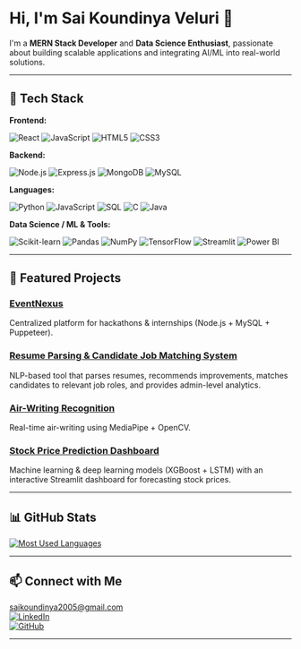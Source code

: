 # Hi, I'm Sai Koundinya Veluri  👋

I'm a **MERN Stack Developer** and **Data Science Enthusiast**, passionate about building scalable applications and integrating AI/ML into real-world solutions.

---

## 🧰 Tech Stack

**Frontend:** 

![React](https://img.shields.io/badge/React-20232A?style=for-the-badge&logo=react&logoColor=61DAFB) ![JavaScript](https://img.shields.io/badge/JavaScript-F7DF1E?style=for-the-badge&logo=javascript&logoColor=black) ![HTML5](https://img.shields.io/badge/HTML5-E34F26?style=for-the-badge&logo=html5&logoColor=white) ![CSS3](https://img.shields.io/badge/CSS3-1572B6?style=for-the-badge&logo=css3&logoColor=white)

**Backend:** 

![Node.js](https://img.shields.io/badge/Node.js-43853D?style=for-the-badge&logo=node.js&logoColor=white) ![Express.js](https://img.shields.io/badge/Express.js-000000?style=for-the-badge&logo=express&logoColor=white) ![MongoDB](https://img.shields.io/badge/MongoDB-4EA94B?style=for-the-badge&logo=mongodb&logoColor=white) ![MySQL](https://img.shields.io/badge/MySQL-00000F?style=for-the-badge&logo=mysql&logoColor=white)

**Languages:** 

![Python](https://img.shields.io/badge/Python-3776AB?style=for-the-badge&logo=python&logoColor=white) ![JavaScript](https://img.shields.io/badge/JavaScript-F7DF1E?style=for-the-badge&logo=javascript&logoColor=black) ![SQL](https://img.shields.io/badge/SQL-003B57?style=for-the-badge&logo=postgresql&logoColor=white) ![C](https://img.shields.io/badge/C-00599C?style=for-the-badge&logo=c&logoColor=white) ![Java](https://img.shields.io/badge/Java-007396?style=for-the-badge&logo=java&logoColor=white)  

**Data Science / ML & Tools:** 

![Scikit-learn](https://img.shields.io/badge/Scikit--learn-F7931E?style=for-the-badge&logo=scikit-learn&logoColor=white) ![Pandas](https://img.shields.io/badge/Pandas-150458?style=for-the-badge&logo=pandas&logoColor=white) ![NumPy](https://img.shields.io/badge/NumPy-013243?style=for-the-badge&logo=numpy&logoColor=white) ![TensorFlow](https://img.shields.io/badge/TensorFlow-FF6F00?style=for-the-badge&logo=tensorflow&logoColor=white) ![Streamlit](https://img.shields.io/badge/Streamlit-FF4B4B?style=for-the-badge&logo=streamlit&logoColor=white) ![Power BI](https://img.shields.io/badge/Power_BI-F2C811?style=for-the-badge&logo=powerbi&logoColor=black)

---

## 🌟 Featured Projects

### [EventNexus](https://github.com/SAIKOUNDINYAVELURI/EventNexus)  
Centralized platform for hackathons & internships (Node.js + MySQL + Puppeteer).

### [Resume Parsing & Candidate Job Matching System](https://github.com/SAIKOUNDINYAVELURI/Resume_Parsing_and_Candidate_Job_Matching_System)  
NLP-based tool that parses resumes, recommends improvements, matches candidates to relevant job roles, and provides admin-level analytics.

### [Air-Writing Recognition](https://github.com/SAIKOUNDINYAVELURI/Air_writing)  
Real-time air-writing using MediaPipe + OpenCV.

### [Stock Price Prediction Dashboard](https://github.com/SAIKOUNDINYAVELURI/Stock_Price_Prediction)  
Machine learning & deep learning models (XGBoost + LSTM) with an interactive Streamlit dashboard for forecasting stock prices.

---

## 📊 GitHub Stats

[![Most Used Languages](https://github-readme-stats.vercel.app/api/top-langs/?username=SAIKOUNDINYAVELURI&layout=compact&theme=radical)](https://github.com/SAIKOUNDINYAVELURI)

---

## 📫 Connect with Me

[saikoundinya2005@gmail.com](mailto:saikoundinya2005@gmail.com)  
[![LinkedIn](https://img.shields.io/badge/LinkedIn-0077B5?style=for-the-badge&logo=linkedin&logoColor=white)](https://www.linkedin.com/in/sai-koundinya-veluri-5800aa257/)  
[![GitHub](https://img.shields.io/badge/GitHub-181717?style=for-the-badge&logo=github&logoColor=white)](https://github.com/SAIKOUNDINYAVELURI)


---
